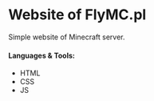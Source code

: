 # Website of FlyMC.pl

Simple website of Minecraft server.

#### Languages & Tools:
 - HTML
 - CSS
 - JS
